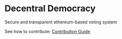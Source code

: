 # Decentral Democracy
Secure and transparent ethereum-based voting system

See how to contribute: [Contribution Guide](CONTRIBUTING.md)
